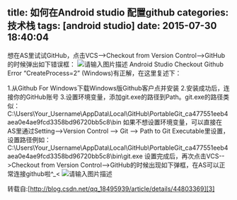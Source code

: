 title: 如何在Android studio 配置github
categories: 技术栈
tags: [android studio]
date: 2015-07-30 18:40:04
---
想在AS里试试GitHub，点击VCS-->Checkout from Version Control-->GitHub的时候弹出如下错误框：
![请输入图片描述][1]
Android Studio Checkout Github Error “CreateProcess=2” (Windows)有正解，在这里复述下：

1.从Github For Windows下载Windows版Github客户点并安装
2.安装成功后，连接你的GitHub账号
3.设置环境变量，添加git.exe的路径到Path。git.exe的路径类似：C:\Users\Your_Username\AppData\Local\GitHub\PortableGit_ca477551eeb4aea0e4ae9fcd3358bd96720bb5c8\bin
 如果不想设置环境变量，可以直接在AS里通过Setting-->Version Control --> Git --> Path to Git Executable里设置，设置路径例如：
C:\Users\Your_Username\AppData\Local\GitHub\PortableGit_ca477551eeb4aea0e4ae9fcd3358bd96720bb5c8\bin\git.exe
设置完成后，再次点击VCS-->Checkout from Version Control-->GitHub的时候出现如下弹框，在AS可以正常连接github啦^_<
![请输入图片描述][2]


转载自:[http://blog.csdn.net/qq_18495939/article/details/44803369][3]


  [1]: http://img.blog.csdn.net/20140917093950816?watermark/2/text/aHR0cDovL2Jsb2cuY3Nkbi5uZXQvYWxpYW9vb29v/font/5a6L5L2T/fontsize/400/fill/I0JBQkFCMA==/dissolve/70/gravity/SouthEast
  [2]: http://img.blog.csdn.net/20140917100304024?watermark/2/text/aHR0cDovL2Jsb2cuY3Nkbi5uZXQvYWxpYW9vb29v/font/5a6L5L2T/fontsize/400/fill/I0JBQkFCMA==/dissolve/70/gravity/SouthEast
  [3]: http://blog.csdn.net/qq_18495939/article/details/44803369
